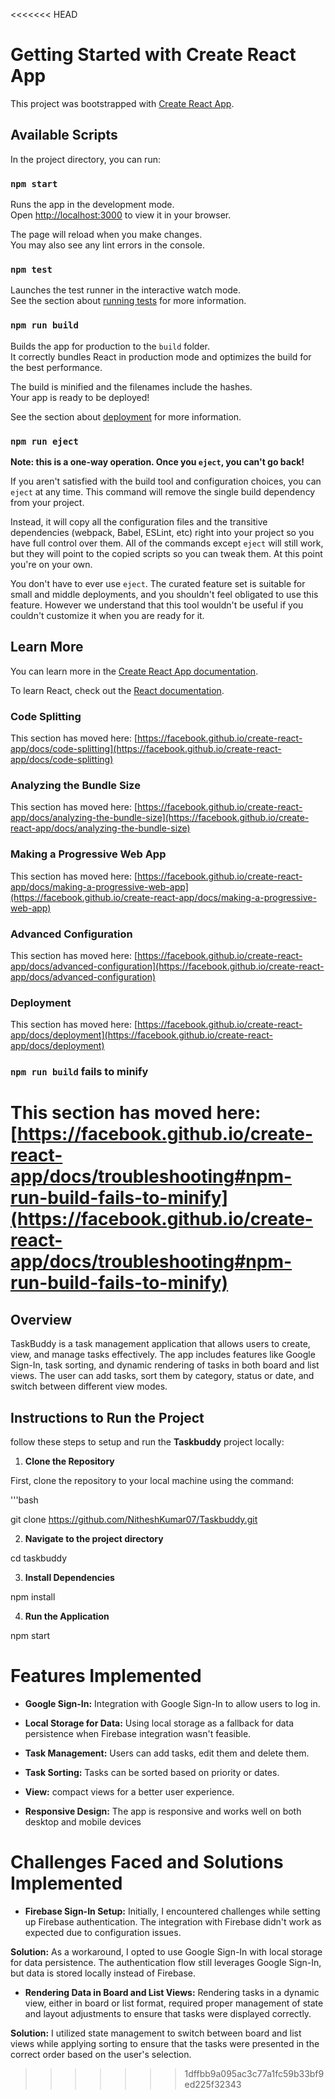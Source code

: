 <<<<<<< HEAD
# Getting Started with Create React App

This project was bootstrapped with [Create React App](https://github.com/facebook/create-react-app).

## Available Scripts

In the project directory, you can run:

### `npm start`

Runs the app in the development mode.\
Open [http://localhost:3000](http://localhost:3000) to view it in your browser.

The page will reload when you make changes.\
You may also see any lint errors in the console.

### `npm test`

Launches the test runner in the interactive watch mode.\
See the section about [running tests](https://facebook.github.io/create-react-app/docs/running-tests) for more information.

### `npm run build`

Builds the app for production to the `build` folder.\
It correctly bundles React in production mode and optimizes the build for the best performance.

The build is minified and the filenames include the hashes.\
Your app is ready to be deployed!

See the section about [deployment](https://facebook.github.io/create-react-app/docs/deployment) for more information.

### `npm run eject`

**Note: this is a one-way operation. Once you `eject`, you can't go back!**

If you aren't satisfied with the build tool and configuration choices, you can `eject` at any time. This command will remove the single build dependency from your project.

Instead, it will copy all the configuration files and the transitive dependencies (webpack, Babel, ESLint, etc) right into your project so you have full control over them. All of the commands except `eject` will still work, but they will point to the copied scripts so you can tweak them. At this point you're on your own.

You don't have to ever use `eject`. The curated feature set is suitable for small and middle deployments, and you shouldn't feel obligated to use this feature. However we understand that this tool wouldn't be useful if you couldn't customize it when you are ready for it.

## Learn More

You can learn more in the [Create React App documentation](https://facebook.github.io/create-react-app/docs/getting-started).

To learn React, check out the [React documentation](https://reactjs.org/).

### Code Splitting

This section has moved here: [https://facebook.github.io/create-react-app/docs/code-splitting](https://facebook.github.io/create-react-app/docs/code-splitting)

### Analyzing the Bundle Size

This section has moved here: [https://facebook.github.io/create-react-app/docs/analyzing-the-bundle-size](https://facebook.github.io/create-react-app/docs/analyzing-the-bundle-size)

### Making a Progressive Web App

This section has moved here: [https://facebook.github.io/create-react-app/docs/making-a-progressive-web-app](https://facebook.github.io/create-react-app/docs/making-a-progressive-web-app)

### Advanced Configuration

This section has moved here: [https://facebook.github.io/create-react-app/docs/advanced-configuration](https://facebook.github.io/create-react-app/docs/advanced-configuration)

### Deployment

This section has moved here: [https://facebook.github.io/create-react-app/docs/deployment](https://facebook.github.io/create-react-app/docs/deployment)

### `npm run build` fails to minify

This section has moved here: [https://facebook.github.io/create-react-app/docs/troubleshooting#npm-run-build-fails-to-minify](https://facebook.github.io/create-react-app/docs/troubleshooting#npm-run-build-fails-to-minify)
=======
## **Overview**

TaskBuddy is a task management application that allows users to create, view, and manage tasks effectively. The app includes features like Google Sign-In, task sorting, and dynamic rendering of tasks in both board and list views. The user can add tasks, sort them by category, status or date, and switch between different view modes.

## **Instructions to Run the Project**
follow these steps to setup and run the **Taskbuddy** project locally:

1. **Clone the Repository**

First, clone the repository to your local machine using the command:

'''bash

git clone https://github.com/NitheshKumar07/Taskbuddy.git

2. **Navigate to the project directory**

cd taskbuddy

3. **Install Dependencies**

npm install

4. **Run the Application**

npm start

# **Features Implemented**

* **Google Sign-In:** Integration with Google Sign-In to allow users to log in.

* **Local Storage for Data:** Using local storage as a fallback for data persistence when Firebase integration wasn't feasible.

* **Task Management:** Users can add tasks, edit them and delete them.

* **Task Sorting:** Tasks can be sorted based on priority or dates.

* **View:** compact views for a better user experience.

* **Responsive Design:** The app is responsive and works well on both desktop and mobile devices

# **Challenges Faced and Solutions Implemented**

* **Firebase Sign-In Setup:** Initially, I encountered challenges while setting up Firebase authentication. The integration with Firebase didn't work as expected due to configuration issues.

**Solution:** As a workaround, I opted to use Google Sign-In with local storage for data persistence. The authentication flow still leverages Google Sign-In, but data is stored locally instead of Firebase.

* **Rendering Data in Board and List Views:** Rendering tasks in a dynamic view, either in board or list format, required proper management of state and layout adjustments to ensure that tasks were displayed correctly.

**Solution:** I utilized state management to switch between board and list views while applying sorting to ensure that the tasks were presented in the correct order based on the user's selection.

>>>>>>> 1dffbb9a095ac3c77a1fc59b33bf9ed225f32343
